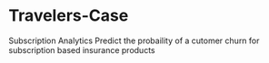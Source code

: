 # Travelers-Case
Subscription Analytics
Predict the probaility of a cutomer churn for subscription based insurance products
